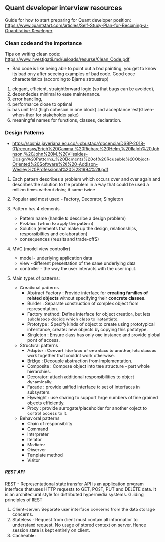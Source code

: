 ## Quant developer interview resources
Guide for how to start preparing for Quant developer position: https://www.quantstart.com/articles/Self-Study-Plan-for-Becoming-a-Quantitative-Developer

### Clean code and the importance
Tips on writing clean code: https://www.investigatii.md/uploads/resurse/Clean_Code.pdf
 * Bad code is like being able to point out a bad painting, you get to know its bad only after seeeing examples of bad code.
 Good code characteristics (according to Bjarne stroustrup)
  1. elegant, efficient, straightforward logic (so that bugs can be avoided), 
  2. dependecies minimal to ease maintenance, 
  3. error handling, 
  4. performance close to optimal
  5. has unit test (high cohesion in one block) and acceptance test(Given-when-then for stakeholder sake)
  6. meaningful names for functions, classes, declaration.
  
### Design Patterns
* https://sophia.javeriana.edu.co/~cbustaca/docencia/DSBP-2018-01/recursos/Erich%20Gamma,%20Richard%20Helm,%20Ralph%20Johnson,%20John%20M.%20Vlissides-Design%20Patterns_%20Elements%20of%20Reusable%20Object-Oriented%20Software%20%20-Addison-Wesley%20Professional%20%281994%29.pdf
1. Each pattern describes a problem which occurs over and over again and describes the solution to the problem in a way that could be used
a million times without doing it same twice.
2. Popular and most used - Factory, Decorator, Singleton
3. Pattern has 4 elements
    * Pattern name (handle to describe a design problem)
    * Problem (when to apply the pattern)
    * Solution (elements that make up the design, relationships, responsibilties and collaboration)
    * consequences (reuslts and trade-offS)

4. MVC (model view controller)
   * model - underlying application data
   * view - different presentation of the same underlying data
   * controller - the way the user interacts with the user input.
5. Main types of patterns:
   * Creational patterns 
       - Abstract Factory : Provide interface for <b> creating families of related objects </b> without specifying their <b>concrete classes.</b>
       - Builder : Separate construction of complex object from representation.
       - Factory method: Define interface for object creation, but lets subclasses decide which  class to instantiate.
       - Prototype : Specify kinds of object to create using prototypical inheritance, creates new objects by copying this prototype.
       - Singleton : Ensure class has only one instance and provide global point of access.
    * Structural patterns
       - Adapter : Convert interface of one class to another, lets classes work together that couldnt work otherwise.
       - Bridge : Decouple abstraction from implementation.
       - Composite : Compose object into tree structure - part whole hierarchies.
       - Decorator: attach additional responsibilities to object dynamically.
       - Facade : provide unified interface to set of interfaces in subsystem.
       - Flyweight : use sharing to support large numbers of fine grained objects efficiently.
       - Proxy : provide surrogate/placeholder for another object to control access to it.
   * Behavioral patterns
       - Chain of responsibility
       - Command
       - Interpreter
       - Iterator
       - Mediator
       - Observer
       - Template method
       - Visitor
       
  ##### REST API
  REST - Representational state transfer API is an application program interface that uses HTTP requests to GET, POST, PUT and DELETE data. It is an architectural style for distributed hypermedia systems.
  Guiding principles of REST
  1. Client-server: Separate user interface concerns from the data storage concerns.
  2. Stateless - Request from client must contain all information to understand request. No usage of stored context on server. Hence session state is kept entirely on client.
  3. Cacheable : 
  

